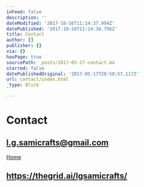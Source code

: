 ```yaml
---
inFeed: false
description: ''
dateModified: '2017-10-16T11:14:37.994Z'
datePublished: '2017-10-16T11:14:38.756Z'
title: Contact
author: []
publisher: {}
via: {}
hasPage: true
sourcePath: _posts/2017-05-17-contact.md
starred: false
datePublishedOriginal: '2017-05-17T20:58:57.117Z'
url: contact/index.html
_type: Blurb

---
```

# **Contact**

## l.g.samicrafts@gmail.com
[Home][0]

## https://thegrid.ai/lgsamicrafts/

[0]: https://thegrid.ai/lgsamicrafts/